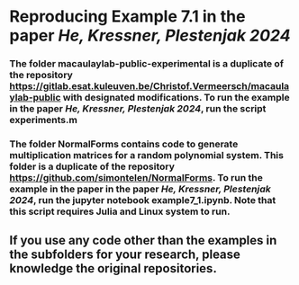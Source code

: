 # Reproducing Example 7.1 in the paper *He, Kressner, Plestenjak 2024*

### The folder macaulaylab-public-experimental is a duplicate of the repository https://gitlab.esat.kuleuven.be/Christof.Vermeersch/macaulaylab-public with designated modifications. To run the example in the paper *He, Kressner, Plestenjak 2024*, run the script **experiments.m**

### The folder NormalForms contains code to generate multiplication matrices for a random polynomial system. This folder is a duplicate of the repository https://github.com/simontelen/NormalForms. To run the example in the paper in the paper *He, Kressner, Plestenjak 2024*, run the jupyter notebook **example7_1.ipynb**. Note that this script requires Julia and Linux system to run.

## If you use any code other than the examples in the subfolders for your research, please knowledge the original repositories.


